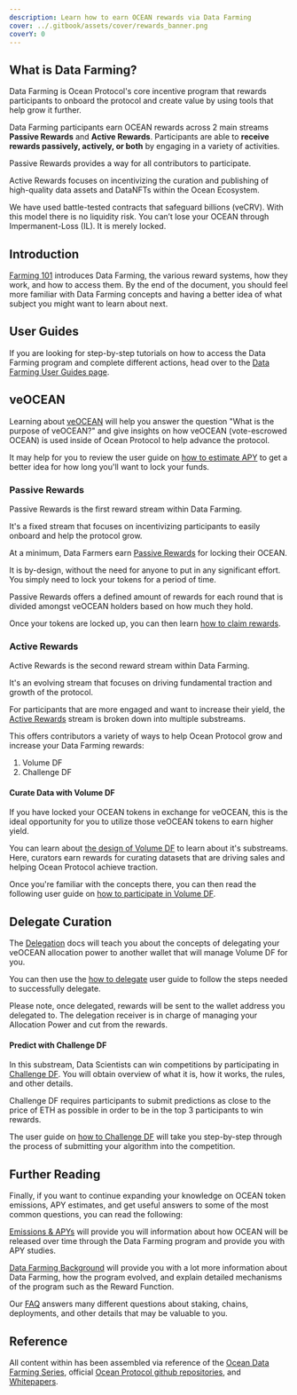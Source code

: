 ```yaml
---
description: Learn how to earn OCEAN rewards via Data Farming
cover: ../.gitbook/assets/cover/rewards_banner.png
coverY: 0
---
```


## What is Data Farming?

Data Farming is Ocean Protocol's core incentive program that rewards participants to onboard the protocol and create value by using tools that help grow it further.  

Data Farming participants earn OCEAN rewards across 2 main streams **Passive Rewards** and **Active Rewards**. Participants are able to **receive rewards passively, actively, or both** by engaging in a variety of activities.  

Passive Rewards provides a way for all contributors to participate.  

Active Rewards focuses on incentivizing the curation and publishing of high-quality data assets and DataNFTs within the Ocean Ecosystem.  

We have used battle-tested contracts that safeguard billions (veCRV). With this model there is no liquidity risk. You can’t lose your OCEAN through Impermanent-Loss (IL). It is merely locked.  

## Introduction

[Farming 101](df-intro.md) introduces Data Farming, the various reward systems, how they work, and how to access them. By the end of the document, you should feel more familiar with Data Farming concepts and having a better idea of what subject you might want to learn about next.  

## User Guides

If you are looking for step-by-step tutorials on how to access the Data Farming program and complete different actions, head over to the [Data Farming User Guides page](user-guides/README.md).  

## veOCEAN

Learning about [veOCEAN](df-veocean.md) will help you answer the question "What is the purpose of veOCEAN?" and give insights on how veOCEAN (vote-escrowed OCEAN) is used inside of Ocean Protocol to help advance the protocol.  

It may help for you to review the user guide on [how to estimate APY](user-guides/how-to-estimate-apy.md) to get a better idea for how long you'll want to lock your funds.  

### Passive Rewards

Passive Rewards is the first reward stream within Data Farming.  

It's a fixed stream that focuses on incentivizing participants to easily onboard and help the protocol grow.

At a minimum, Data Farmers earn [Passive Rewards](df-intro.md#what-are-passive-rewards) for locking their OCEAN.  

It is by-design, without the need for anyone to put in any significant effort. You simply need to lock your tokens for a period of time.

Passive Rewards offers a defined amount of rewards for each round that is divided amongst veOCEAN holders based on how much they hold.

Once your tokens are locked up, you can then learn [how to claim rewards](user-guides/how-to-claim-rewards.md).

### Active Rewards

Active Rewards is the second reward stream within Data Farming.  

It's an evolving stream that focuses on driving fundamental traction and growth of the protocol.  

For participants that are more engaged and want to increase their yield, the [Active Rewards](df-intro.md#what-are-active-rewards) stream is broken down into multiple substreams.  

This offers contributors a variety of ways to help Ocean Protocol grow and increase your Data Farming rewards:
1. Volume DF
1. Challenge DF

#### Curate Data with Volume DF

If you have locked your OCEAN tokens in exchange for veOCEAN, this is the ideal opportunity for you to utilize those veOCEAN tokens to earn higher yield.

You can learn about [the design of Volume DF](df-volumedf.md) to learn about it's substreams. Here, curators earn rewards for curating datasets that are driving sales and helping Ocean Protocol achieve traction.

Once you're familiar with the concepts there, you can then read the following user guide on [how to participate in Volume DF](user-guides/how-to-volumedf.md).

## Delegate Curation

The [Delegation](df-volumedf.md#delegating-voting-power) docs will teach you about the concepts of delegating your veOCEAN allocation power to another wallet that will manage Volume DF for you.

You can then use the [how to delegate](user-guides/how-to-delegate.md) user guide to follow the steps needed to successfully delegate.

Please note, once delegated, rewards will be sent to the wallet address you delegated to. The delegation receiver is in charge of managing your Allocation Power and cut from the rewards. 

#### Predict with Challenge DF

In this substream, Data Scientists can win competitions by participating in [Challenge DF](df-challengedf.md). You will obtain overview of what it is, how it works, the rules, and other details.

Challenge DF requires participants to submit predictions as close to the price of ETH as possible in order to be in the top 3 participants to win rewards.

The user guide on [how to Challenge DF](user-guides/how-to-challengedf.md) will take you step-by-step through the process of submitting your algorithm into the competition.

## Further Reading

Finally, if you want to continue expanding your knowledge on OCEAN token emissions, APY estimates, and get useful answers to some of the most common questions, you can read the following:

[Emissions & APYs](df-emissions-apys.md) will provide you will information about how OCEAN will be released over time through the Data Farming program and provide you with APY studies.

[Data Farming Background](df-emissions-apys.md#a-brief-history-of-data-farming) will provide you with a lot more information about Data Farming, how the program evolved, and explain detailed mechanisms of the program such as the Reward Function.

Our [FAQ](df-faq.md) answers many different questions about staking, chains, deployments, and other details that may be valuable to you.

## Reference

All content within has been assembled via reference of the [Ocean Data Farming Series](https://blog.oceanprotocol.com/ocean-data-farming-series-c7922f1d0e45), official [Ocean Protocol github repositories](https://github.com/oceanprotocol/), and [Whitepapers](https://oceanprotocol.com/tech-whitepaper.pdf).
